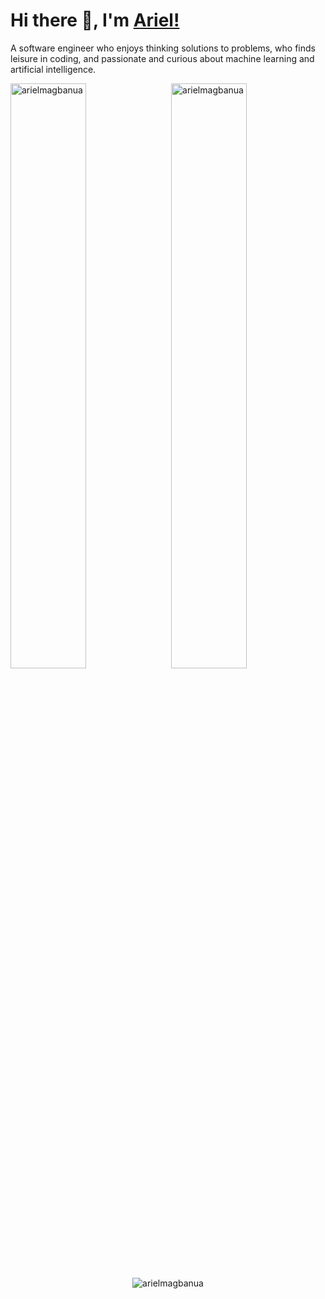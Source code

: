 # Hi there 👋, I'm [Ariel!](https://arielmagbanua.com/)

A software engineer who enjoys thinking solutions to problems, who finds leisure in coding, and passionate and curious about machine learning and artificial intelligence. 

<p><img align="left" style="max-width: 49%"; width="49%; margin-bottom: 15px" src="https://github-readme-stats.vercel.app/api/top-langs?username=arielmagbanua&theme=dark&layout=compact" alt="arielmagbanua"/></p>
<p><img align="right" style="max-width: 49%"; width="49%; margin-bottom: 15px" src="https://github-readme-stats.vercel.app/api?username=arielmagbanua&show_icons=true&include_all_commits=true&count_private=true&theme=dark" alt="arielmagbanua"/></p>
<br/>
<br/>
<div align="center"><img align="center" src="https://github-readme-streak-stats.herokuapp.com?user=arielmagbanua&theme=dark&border=FFFFFF" alt="arielmagbanua"/></div>
<br>
